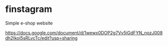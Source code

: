 # finstagram
Simple e-shop website 

https://docs.google.com/document/d/1wewx0DOP2g7Vv5jGdFYN_nozJ008dh2IkoI5sRLvcTc/edit?usp=sharing
